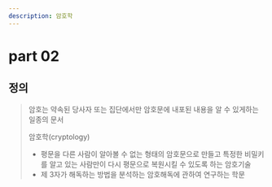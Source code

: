 ```yaml
---
description: 암호학
---
```


# part 02

## 정의

> 암호는 약속된 당사자 또는 집단에서만 암호문에 내포된 내용을 알 수 있게하는 일종의 문서
>
> 암호학\(cryptology\)
>
> * 평문을 다른 사람이 알아볼 수 없는 형태의 암호문으로 만들고 특정한 비밀키를 알고 있는 사람만이 다시 평문으로 복원시킬 수 있도록 하는 암호기술
> * 제 3자가 해독하는 방법을 분석하는 암호해독에 관하여 연구하는 학문



